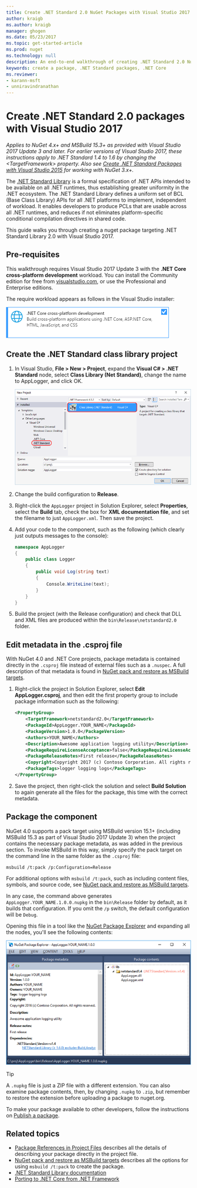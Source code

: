 ```yaml
---
title: Create .NET Standard 2.0 NuGet Packages with Visual Studio 2017 | Microsoft Docs
author: kraigb
ms.author: kraigb
manager: ghogen
ms.date: 05/23/2017
ms.topic: get-started-article
ms.prod: nuget
ms.technology: null
description: An end-to-end walkthrough of creating .NET Standard 2.0 NuGet packages using NuGet 4.x and Visual Studio 2017.
keywords: create a package, .NET Standard packages, .NET Core
ms.reviewer:
- karann-msft
- unniravindranathan
---
```


# Create .NET Standard 2.0 packages with Visual Studio 2017

*Applies to NuGet 4.x+ and MSBuild 15.3+ as provided with Visual Studio 2017 Update 3 and later. For earlier versions of Visual Studio 2017, these instructions apply to .NET Standard 1.4 to 1.6 by changing the \<TargetFramework\> property. Also see [Create .NET Standard Packages with Visual Studio 2015](../guides/create-net-standard-packages-vs2015.md) for working with NuGet 3.x+.*

The [.NET Standard Library](/dotnet/articles/standard/library) is a formal specification of .NET APIs intended to be available on all .NET runtimes, thus establishing greater uniformity in the .NET ecosystem. The .NET Standard Library defines a uniform set of BCL (Base Class Library) APIs for all .NET platforms to implement, independent of workload. It enables developers to produce PCLs that are usable across all .NET runtimes, and reduces if not eliminates platform-specific conditional compilation directives in shared code.

This guide walks you through creating a nuget package targeting .NET Standard Library 2.0 with Visual Studio 2017.

## Pre-requisites

This walkthrough requires Visual Studio 2017 Update 3 with the **.NET Core cross-platform development** workload. You can install the Community edition for free from [visualstudio.com](https://www.visualstudio.com/), or use the Professional and Enterprise editions.

The require workload appears as follows in the Visual Studio installer:

![.NET Core cross-platform development workload in the Visual Studio Installer](media/NuGet4-01-Workload.png)

## Create the .NET Standard class library project

1. In Visual Studio, **File > New > Project**, expand the **Visual C# > .NET Standard** node, select **Class Library (Net Standard)**, change the name to AppLogger, and click OK.

    ![Create new class library project](media/NuGet4-02-NewProject.png)

1. Change the build configuration to **Release**.
1. Right-click the `AppLogger` project in Solution Explorer, select **Properties**, select the **Build** tab, check the box for **XML documentation file**, and set the filename to just `AppLogger.xml`. Then save the project.

1. Add your code to the component, such as the following (which clearly just outputs messages to the console):

    ```cs
    namespace AppLogger
    {
        public class Logger
        {
            public void Log(string text)
            {
                Console.WriteLine(text);
            }
        }
    }
    ```

1. Build the project (with the Release configuration) and check that DLL and XML files are produced within the `bin\Release\netstandard2.0` folder.

## Edit metadata in the .csproj file

With NuGet 4.0 and .NET Core projects, package metadata is contained directly in the `.csproj` file instead of external files such as a `.nuspec`. A full description of that metadata is found in [NuGet pack and restore as MSBuild targets](../schema/msbuild-targets.md#pack-target).

1. Right-click the project in Solution Explorer, select **Edit AppLogger.csproj**, and then edit the first property group to include package information such as the following:

    ```xml
    <PropertyGroup>
        <TargetFramework>netstandard2.0</TargetFramework>
        <PackageId>AppLogger.YOUR_NAME</PackageId>
        <PackageVersion>1.0.0</PackageVersion>
        <Authors>YOUR_NAME</Authors>
        <Description>Awesome application logging utility</Description>
        <PackageRequireLicenseAcceptance>false</PackageRequireLicenseAcceptance>
        <PackageReleaseNotes>First release</PackageReleaseNotes>
        <Copyright>Copyright 2017 (c) Contoso Corporation. All rights reserved.</Copyright>
        <PackageTags>logger logging logs</PackageTags>
    </PropertyGroup>
    ```

1. Save the project, then right-click the solution and select **Build Solution** to again generate all the files for the package, this time with the correct metadata.

## Package the component

NuGet 4.0 supports a pack target using MSBuild version 15.1+ (including MSBuild 15.3 as part of Visual Studio 2017 Update 3) when the project contains the necessary package metadata, as was added in the previous section. To invoke MSBuild in this way, simply specify the pack target on the command line in the same folder as the `.csproj` file:

    msbuild /t:pack /p:Configuration=Release

For additional options with `msbuild /t:pack`, such as including content files, symbols, and source code, see [NuGet pack and restore as MSBuild targets](../schema/msbuild-targets.md#pack-target).

In any case, the command above generates `AppLogger.YOUR_NAME.1.0.0.nupkg` in the `bin\Release` folder by default, as it builds that configuration. If you omit the `/p` switch, the default configuration will be `Debug`. 

Opening this file in a tool like the [NuGet Package Explorer](https://github.com/NuGetPackageExplorer/NuGetPackageExplorer) and expanding all the nodes, you'll see the following contents:

![NuGet Package Explorer showing the AppLogger package](media/NuGet4-03-PackageExplorer.png)

> [!Tip]
> A `.nupkg` file is just a ZIP file with a different extension. You can also examine package contents, then, by changing `.nupkg` to `.zip`, but remember to restore the extension before uploading a package to nuget.org.

To make your package available to other developers,  follow the instructions on [Publish a package](../create-packages/publish-a-package.md).

## Related topics

- [Package References in Project Files](../consume-packages/package-references-in-project-files.md) describes all the details of describing your package directly in the project file.
- [NuGet pack and restore as MSBuild targets](../schema/msbuild-targets.md) describes all the options for using `msbuild /t:pack` to create the package.
- [.NET Standard Library documentation](/dotnet/articles/standard/library)
- [Porting to .NET Core from .NET Framework](/dotnet/articles/core/porting/index)
